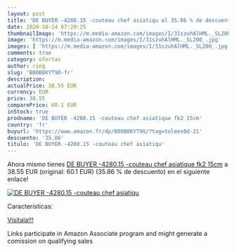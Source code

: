 ```yaml
---
layout: post
title: 'DE BUYER -4280.15 -couteau chef asiatiqu al 35.86 % de descuento'
date: 2020-10-14 07:20:25
thumbnailImage: 'https://m.media-amazon.com/images/I/31szuhAlHML._SL200_.jpg'
image: 'https://m.media-amazon.com/images/I/31szuhAlHML._SL200_.jpg'
images: [ 'https://m.media-amazon.com/images/I/31szuhAlHML._SL200_.jpg' ]
comments: true
category: ofertas
author: ring
slug: 'B00B8KYT9O-fr'
description:
actualPrice: 38.55 EUR
currency: EUR
price: 38.55
comparePrice: 60.1 EUR
inStock: true
prodname: 'DE BUYER -4280.15 -couteau chef asiatique fk2 15cm'
country: 'fr'
buyurl: 'https://www.amazon.fr/dp/B00B8KYT9O/?tag=tolees0d-21'
descuento: '35.86'
titulo: 'DE BUYER -4280.15 -couteau chef asiatiqu'
---
```


Ahora mismo tienes [DE BUYER -4280.15 -couteau chef asiatique fk2 15cm](https://www.amazon.fr/dp/B00B8KYT9O/?tag=tolees0d-21) a 38.55 EUR (original: 60.1 EUR) (35.86 %  de descuento) en el siguiente enlace!

[![DE BUYER -4280.15 -couteau chef asiatiqu](https://m.media-amazon.com/images/I/31szuhAlHML._SL200_.jpg)](https://www.amazon.fr/dp/B00B8KYT9O/?tag=tolees0d-21)

Características:


[Visítala!!!](https://www.amazon.fr/dp/B00B8KYT9O/?tag=tolees0d-21)

Links participate in Amazon Associate program and might generate a comission on qualifying sales

